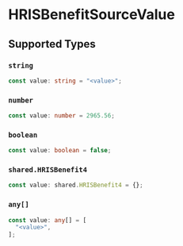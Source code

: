# HRISBenefitSourceValue


## Supported Types

### `string`

```typescript
const value: string = "<value>";
```

### `number`

```typescript
const value: number = 2965.56;
```

### `boolean`

```typescript
const value: boolean = false;
```

### `shared.HRISBenefit4`

```typescript
const value: shared.HRISBenefit4 = {};
```

### `any[]`

```typescript
const value: any[] = [
  "<value>",
];
```

